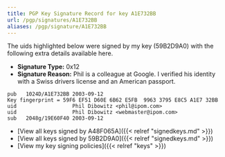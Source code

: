 ```yaml
---
title: PGP Key Signature Record for key A1E732BB
url: /pgp/signatures/A1E732BB
aliases: /pgp/signature/A1E732BB
---
```



The uids highlighted below were signed by my key (59B2D9A0) with
 the following extra details available
here.

 * **Signature Type:** 0x12
 * **Signature Reason:** Phil is a colleague at Google. I verified his identity with a Swiss drivers license and an American passport.

```text {hl_lines=[3, 4]}
pub   1024D/A1E732BB 2003-09-12
Key fingerprint = 59F6 EF51 D60E 6B62 E5FB  9963 3795 E8C5 A1E7 32BB
uid                  Phil Dibowitz <phil@ipom.com>
uid                  Phil Dibowitz <webmaster@ipom.com>
sub   2048g/19E60F40 2003-09-12
```

  * [View all keys signed by A48F065A]({{< relref "signedkeys.md" >}})
  * [View all keys signed by 59B2D9A0]({{< relref "signedkeys.md" >}})
  * [View my key signing policies]({{< relref "keys" >}})